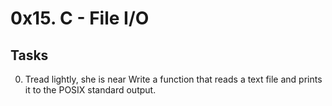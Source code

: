 # 0x15. C - File I/O
## Tasks
0. Tread lightly, she is near
Write a function that reads a text file and prints it to the POSIX standard output.
